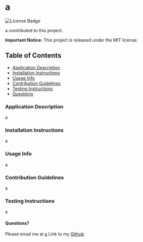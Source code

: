 # a

![License Badge](https://img.shields.io/badge/MIT-brightgreen)

a contributed to this project.

**Important Notice:** This project is released under the MIT license.

## Table of Contents
- [Application Description](#application-description)
- [Installation Instructions](#installation-instructions)
- [Usage Info](#usage-info)
- [Contribution Guidelines](#contribution-guidelines)
- [Testing Instructions](#testing-instructions)
- [Questions](#questions)


### Application Description
a

### Installation Instructions
a

### Usage Info
a

### Contribution Guidelines
a

### Testing Instructions
a

#### Questions?
Please email me at [a](mailto:a)
Link to my [Github](https://www.github.com/a)